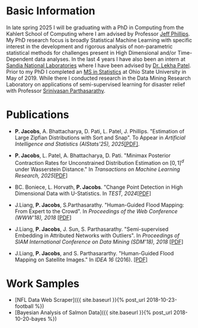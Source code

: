 # Basic Information

In late spring 2025 I will be graduating with a PhD in Computing from the Kahlert School of Computing where I am advised by Professor [Jeff Phillips](https://users.cs.utah.edu/~jeffp/). My PhD research focus is broadly Statistical Machine Learning with specific interest in the development and rigorous analysis of non-parametric statistical methods for challenges present in High Dimensional and/or Time-Dependent data analyses. In the last 4 years I have also been an intern at [Sandia National Laboratories](https://www.sandia.gov) where I have been advised by [Dr. Lekha Patel](https://www.sandia.gov/ccr/staff/lekha-patel/). Prior to my PhD I completed an [MS in Statistics](https://stat.osu.edu) at Ohio State University in May of 2019. While there I conducted research in the Data Mining Research Laboratory on applications of semi-supervised learning for disaster relief with Professor [Srinivasan Parthasarathy](https://scholar.google.com/citations?user=2mjUsP8AAAAJ&hl=en).

# Publications

* **P. Jacobs**, A. Bhattacharya, D. Pati, L. Patel, J. Phillips. "Estimation of Large Zipfian Distributions with Sort and Snap". To Appear in *Artificial Intelligence and Statistics (AIStats'25), 2025*[[PDF]](https://github.com/jacobs269/zipfianPaper/blob/main/paper.pdf).

* **P. Jacobs**, L. Patel, A. Bhattacharya, D. Pati. "Minimax Posterior Contraction Rates for Unconstrained Distribution Estimation on $[0, 1]^d$ under Wasserstein Distance." In *Transactions on Machine Learning Research, 2025*[[PDF]](https://openreview.net/pdf?id=UrSgGSTM2J)

* BC. Boniece, L. Horvath, **P. Jacobs**. "Change Point Detection in High Dimensional Data with U-Statistics. In *TEST, 2024*[[PDF]](https://arxiv.org/pdf/2207.08933)

* J.Liang, **P. Jacobs**, S.Parthasarathy. "Human-Guided Flood Mapping: From Expert to the Crowd". In *Proceedings of the Web Conference (WWW'18), 2018* [[PDF]](/assets/CHUG_FM.pdf)
<!--* [Click here to learn more about my specific contributions to this project]({{ site.baseurl }}{% post_url 2018-10-20-HUGFM %})-->

* J.Liang, **P. Jacobs**, J. Sun, S. Parthasarathy. "Semi-supervised Embedding in Attributed Networks with Outliers". In *Proceedings of SIAM International Conference on Data Mining (SDM'18), 2018* [[PDF]](https://arxiv.org/pdf/1703.08100.pdf)

* J.Liang, **P. Jacobs**, and S. Parthasararthy. "Human-Guided Flood Mapping on Satellite Images." In *IDEA 16* (2016). [[PDF]](http://poloclub.gatech.edu/idea2016/papers/p76-liang.pdf)

<!---
# Ideas

* [Project Idea 1]({{ site.baseurl }}{% post_url 2018-10-20-idea1 %})
* [Project Idea 2]({{ site.baseurl }}{% post_url 2018-10-21-idea2 %})
--->

# Work Samples

* [NFL Data Web Scraper]({{ site.baseurl }}{% post_url 2018-10-23-football %})
* [Bayesian Analysis of Salmon Data]({{ site.baseurl }}{% post_url 2018-10-20-bayes %})
